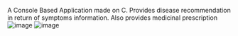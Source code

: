 A Console Based Application made on C. Provides disease recommendation in return of symptoms information. Also provides medicinal prescription
![image](https://github.com/Haris15656/Virtual-Hospital/assets/123304549/22e890e0-f04a-423b-9c6c-f8f12c18a77b)
![image](https://github.com/Haris15656/Virtual-Hospital/assets/123304549/93eb42d3-35bf-4cee-8b70-afb653b06b3d)
